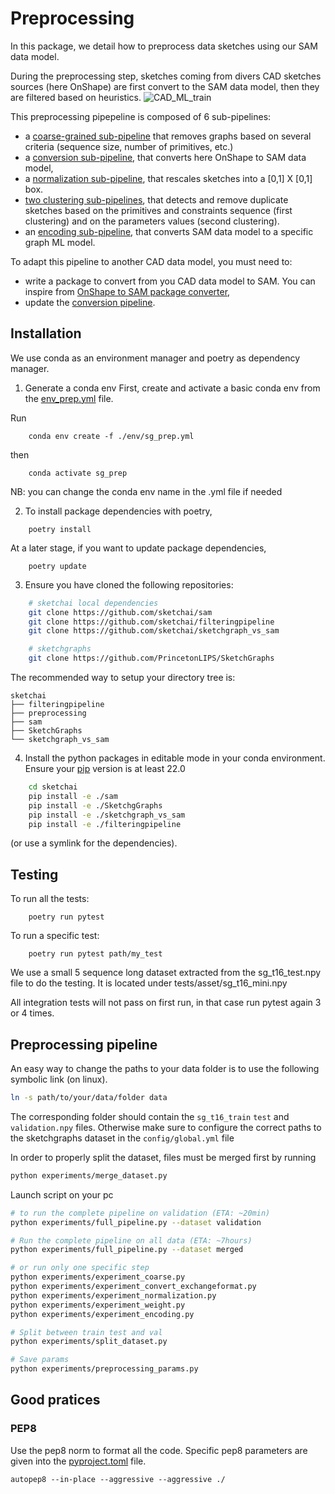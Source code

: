 # Preprocessing

In this package, we detail how to preprocess data sketches using our SAM data model.

During the preprocessing step, sketches coming from divers CAD sketches sources (here OnShape) are first convert to the SAM data model, then they are filtered based on heuristics.
![CAD_ML_train](https://user-images.githubusercontent.com/103726832/184370818-5f1cb693-0a99-4472-8ed6-a3f317f86e4b.gif)

This preprocessing pipepeline is composed of 6 sub-pipelines:
- a [coarse-grained sub-pipeline](https://github.com/sketchai/preprocessing/blob/main/experiments/experiment_coarse.py) that removes graphs based on several criteria (sequence size, number of primitives, etc.)
- a [conversion sub-pipeline](https://github.com/sketchai/preprocessing/blob/main/experiments/experiment_convert_sam.py), that converts here OnShape to SAM data model,
- a [normalization sub-pipeline](https://github.com/sketchai/preprocessing/blob/main/experiments/experiment_normalization.py), that rescales sketches into a [0,1] X [0,1] box.
- [two clustering sub-pipelines](https://github.com/sketchai/preprocessing/blob/main/experiments/experiment_weight.py), that detects and remove duplicate sketches based on the primitives and constraints sequence (first clustering) and on the parameters values (second clustering).
- an [encoding sub-pipeline](https://github.com/sketchai/preprocessing/blob/main/experiments/experiment_encoding.py), that converts SAM data model to a specific graph ML model.

To adapt this pipeline to another CAD data model, you must need to:
- write a package to convert from you CAD data model to SAM. You can inspire from [OnShape to SAM package converter](https://github.com/sketchai/sketchgraph_vs_sam),
- update the [conversion pipeline](https://github.com/sketchai/preprocessing/blob/main/experiments/experiment_convert_sam.py).

## Installation

We use conda as an environment manager and poetry as dependency manager.

1. Generate a conda env 
First, create and activate a basic conda env from the [env_prep.yml](./env/env_prep.yml) file. 

Run 
```
    conda env create -f ./env/sg_prep.yml
```

then 

```
    conda activate sg_prep
```

NB: you can change the conda env name in the .yml file if needed



2. To install package dependencies with poetry, 

```
    poetry install
```

At a later stage, if you want to update package dependencies, 
```
    poetry update
```

3. Ensure you have cloned the following repositories:
```bash
    # sketchai local dependencies 
    git clone https://github.com/sketchai/sam
    git clone https://github.com/sketchai/filteringpipeline
    git clone https://github.com/sketchai/sketchgraph_vs_sam

    # sketchgraphs
    git clone https://github.com/PrincetonLIPS/SketchGraphs
```

The recommended way to setup your directory tree is:

```
sketchai
├── filteringpipeline
├── preprocessing
├── sam
├── SketchGraphs
└── sketchgraph_vs_sam
```

4. Install the python packages in editable mode in your conda environment. Ensure your [pip](https://pip.pypa.io/en/stable/getting-started/) version is at least 22.0

```bash
    cd sketchai
    pip install -e ./sam
    pip install -e ./SketchgGraphs
    pip install -e ./sketchgraph_vs_sam
    pip install -e ./filteringpipeline
```

(or use a symlink for the dependencies).

## Testing 

To run all the tests:

```
    poetry run pytest 
```

To run a specific test: 
```
    poetry run pytest path/my_test
```

We use a small 5 sequence long dataset extracted from the sg_t16_test.npy file to do the testing. It is located under tests/asset/sg_t16_mini.npy

All integration tests will not pass on first run, in that case run pytest again 3 or 4 times.



## Preprocessing pipeline 


An easy way to change the paths to your data folder is to use the following symbolic link (on linux).

```sh
ln -s path/to/your/data/folder data
```

The corresponding folder should contain the `sg_t16_train` `test` and `validation.npy` files.
Otherwise make sure to configure the correct paths to the sketchgraphs dataset in the `config/global.yml` file

In order to properly split the dataset, files must be merged first by running

```sh
python experiments/merge_dataset.py
```

Launch script on your pc
```sh
# to run the complete pipeline on validation (ETA: ~20min)
python experiments/full_pipeline.py --dataset validation

# Run the complete pipeline on all data (ETA: ~7hours)
python experiments/full_pipeline.py --dataset merged

# or run only one specific step
python experiments/experiment_coarse.py 
python experiments/experiment_convert_exchangeformat.py 
python experiments/experiment_normalization.py 
python experiments/experiment_weight.py 
python experiments/experiment_encoding.py

# Split between train test and val
python experiments/split_dataset.py

# Save params
python experiments/preprocessing_params.py
```

## Good pratices 

### PEP8

Use the pep8 norm to format all the code. Specific pep8 parameters are given into the [pyproject.toml](pyproject.toml) file.

```
autopep8 --in-place --aggressive --aggressive ./
```



